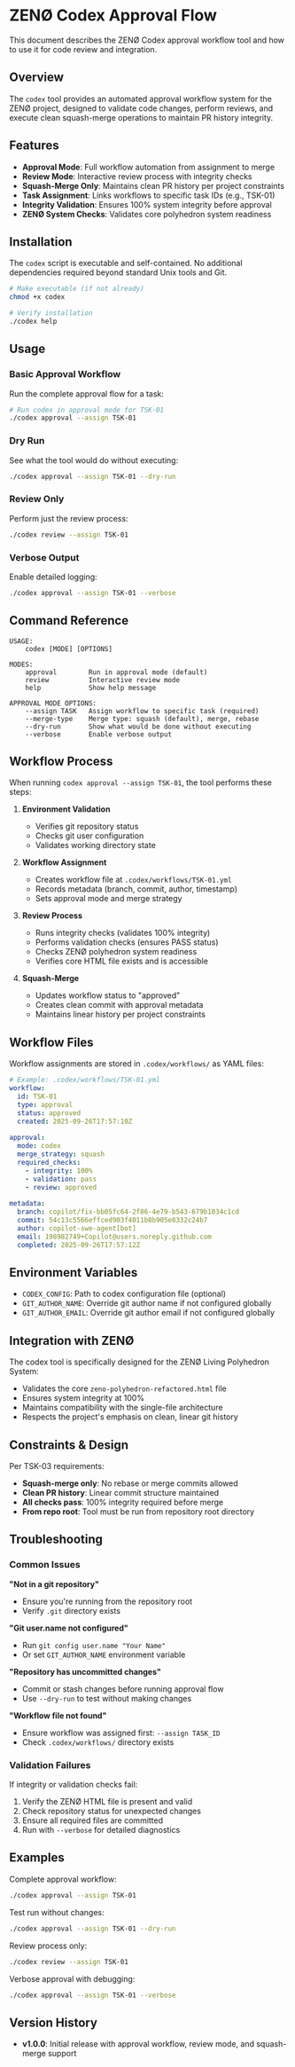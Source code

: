 # ZENØ Codex Approval Flow

This document describes the ZENØ Codex approval workflow tool and how to use it for code review and integration.

## Overview

The `codex` tool provides an automated approval workflow system for the ZENØ project, designed to validate code changes, perform reviews, and execute clean squash-merge operations to maintain PR history integrity.

## Features

- **Approval Mode**: Full workflow automation from assignment to merge
- **Review Mode**: Interactive review process with integrity checks
- **Squash-Merge Only**: Maintains clean PR history per project constraints
- **Task Assignment**: Links workflows to specific task IDs (e.g., TSK-01)
- **Integrity Validation**: Ensures 100% system integrity before approval
- **ZENØ System Checks**: Validates core polyhedron system readiness

## Installation

The `codex` script is executable and self-contained. No additional dependencies required beyond standard Unix tools and Git.

```bash
# Make executable (if not already)
chmod +x codex

# Verify installation
./codex help
```

## Usage

### Basic Approval Workflow

Run the complete approval flow for a task:

```bash
# Run codex in approval mode for TSK-01
./codex approval --assign TSK-01
```

### Dry Run

See what the tool would do without executing:

```bash
./codex approval --assign TSK-01 --dry-run
```

### Review Only

Perform just the review process:

```bash
./codex review --assign TSK-01
```

### Verbose Output

Enable detailed logging:

```bash
./codex approval --assign TSK-01 --verbose
```

## Command Reference

```
USAGE:
    codex [MODE] [OPTIONS]

MODES:
    approval        Run in approval mode (default)
    review          Interactive review mode  
    help            Show help message

APPROVAL MODE OPTIONS:
    --assign TASK   Assign workflow to specific task (required)
    --merge-type    Merge type: squash (default), merge, rebase
    --dry-run       Show what would be done without executing
    --verbose       Enable verbose output
```

## Workflow Process

When running `codex approval --assign TSK-01`, the tool performs these steps:

1. **Environment Validation**
   - Verifies git repository status
   - Checks git user configuration
   - Validates working directory state

2. **Workflow Assignment**
   - Creates workflow file at `.codex/workflows/TSK-01.yml`
   - Records metadata (branch, commit, author, timestamp)
   - Sets approval mode and merge strategy

3. **Review Process**  
   - Runs integrity checks (validates 100% integrity)
   - Performs validation checks (ensures PASS status)
   - Checks ZENØ polyhedron system readiness
   - Verifies core HTML file exists and is accessible

4. **Squash-Merge**
   - Updates workflow status to "approved"
   - Creates clean commit with approval metadata
   - Maintains linear history per project constraints

## Workflow Files

Workflow assignments are stored in `.codex/workflows/` as YAML files:

```yaml
# Example: .codex/workflows/TSK-01.yml
workflow:
  id: TSK-01
  type: approval
  status: approved
  created: 2025-09-26T17:57:10Z
  
approval:
  mode: codex
  merge_strategy: squash
  required_checks:
    - integrity: 100%
    - validation: pass
    - review: approved
    
metadata:
  branch: copilot/fix-bb05fc64-2f86-4e79-b543-679b1034c1cd
  commit: 54c13c5566effced903f4011b8b905e8332c24b7
  author: copilot-swe-agent[bot]
  email: 198982749+Copilot@users.noreply.github.com
  completed: 2025-09-26T17:57:12Z
```

## Environment Variables

- `CODEX_CONFIG`: Path to codex configuration file (optional)
- `GIT_AUTHOR_NAME`: Override git author name if not configured globally
- `GIT_AUTHOR_EMAIL`: Override git author email if not configured globally

## Integration with ZENØ

The codex tool is specifically designed for the ZENØ Living Polyhedron System:

- Validates the core `zeno-polyhedron-refactored.html` file
- Ensures system integrity at 100%
- Maintains compatibility with the single-file architecture
- Respects the project's emphasis on clean, linear git history

## Constraints & Design

Per TSK-03 requirements:

- **Squash-merge only**: No rebase or merge commits allowed
- **Clean PR history**: Linear commit structure maintained
- **All checks pass**: 100% integrity required before merge
- **From repo root**: Tool must be run from repository root directory

## Troubleshooting

### Common Issues

**"Not in a git repository"**
- Ensure you're running from the repository root
- Verify `.git` directory exists

**"Git user.name not configured"** 
- Run `git config user.name "Your Name"`
- Or set `GIT_AUTHOR_NAME` environment variable

**"Repository has uncommitted changes"**
- Commit or stash changes before running approval flow
- Use `--dry-run` to test without making changes

**"Workflow file not found"**
- Ensure workflow was assigned first: `--assign TASK_ID`
- Check `.codex/workflows/` directory exists

### Validation Failures

If integrity or validation checks fail:

1. Verify the ZENØ HTML file is present and valid
2. Check repository status for unexpected changes  
3. Ensure all required files are committed
4. Run with `--verbose` for detailed diagnostics

## Examples

Complete approval workflow:
```bash
./codex approval --assign TSK-01
```

Test run without changes:
```bash
./codex approval --assign TSK-01 --dry-run
```

Review process only:
```bash
./codex review --assign TSK-01
```

Verbose approval with debugging:
```bash
./codex approval --assign TSK-01 --verbose
```

## Version History

- **v1.0.0**: Initial release with approval workflow, review mode, and squash-merge support